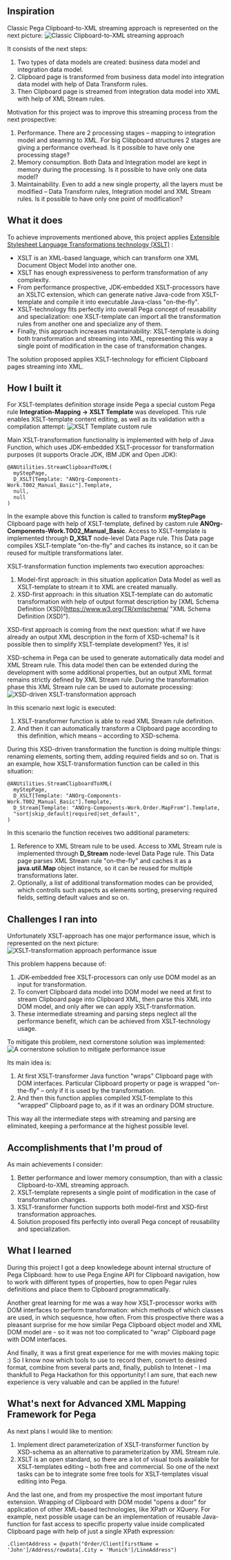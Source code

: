 ## Inspiration
Classic Pega Clipboard-to-XML streaming approach is represented on the next picture:
![Classic Clipboard-to-XML streaming approach](https://raw.githubusercontent.com/alexay-nesterenko/pega-streaming-framework/master/classic.png "Classic Clipboard-to-XML streaming approach")

It consists of the next steps:
1.	Two types of data models are created: business data model and integration data model.
2.	Clipboard page is transformed from business data model into integration data model with help of Data Transform rules.
3.	 Then Clipboard page is streamed from integration data model into XML with help of XML Stream rules.

Motivation for this project was to improve this streaming process from the next prospective:
1.	Performance. There are 2 processing stages – mapping to integration model and steaming to XML. For big Clibpboard structures 2 stages are giving a performance overhead. Is it possible to have only one processing stage?
2.	Memory consumption. Both Data and Integration model are kept in memory during the processing. Is it possible to have only one data model?
3.	Maintainability. Even to add a new single property, all the layers must be modified – Data Transform rules, Integration model and XML Stream rules. Is it possible to have only one point of modification?
## What it does
To achieve improvements mentioned above, this project applies [Extensible Stylesheet Language Transformations technology (XSLT)](https://www.w3.org/TR/xslt/ "Extensible Stylesheet Language Transformations technology") :
*   XSLT is an XML-based language, which can transform one XML Document Object Model into another one.
*   XSLT has enough expressiveness to perform transformation of any complexity.
*   From performance prospective, JDK-embedded XSLT-processors have an XSLTC extension, which can generate native Java-code from XSLT-template and compile it into executable Java-class "on-the-fly".
*   XSLT-technology fits perfectly into overall Pega concept of reusability and specialization:  one XSLT-template can import all the transformation rules from another one and specialize any of them.
*   Finally, this approach increases maintainability: XSLT-template is doing both transformation and streaming into XML, representing this way a single point of modification in the case of transformation changes.

The solution proposed applies XSLT-technology for efficient Clipboard pages streaming into XML.
## How I built it
For XSLT-templates definition storage inside Pega a special custom Pega rule **Integration-Mapping -> XSLT Template** was developed. This rule enables XSLT-template content editing, as well as its validation with a compilation attempt:
![XSLT Template custom rule](https://raw.githubusercontent.com/alexay-nesterenko/pega-streaming-framework/master/template.png "XSLT Template custom rule")

Main XSLT-transformation functionality is implemented with help of Java Function, which uses JDK-embedded XSLT-processor for transformation purposes (it supports Oracle JDK, IBM JDK and Open JDK):
<pre><code>@ANUtilities.StreamClipboardToXML(
  myStepPage,
  D_XSLT[Template: "ANOrg-Components-Work.T002_Manual_Basic"].Template,
  null,
  null
)</code></pre>
In the example above this function is called to transform **myStepPage** Clipboard page with help of XSLT-template, defined by castom rule **ANOrg-Components-Work.T002_Manual_Basic**. Access to XSLT-template is implemented through **D_XSLT** node-level Data Page rule. This Data page compiles XSLT-template "on-the-fly" and caches its instance, so it can be reused for multiple transformations later.

XSLT-transformation function implements two execution approaches:
1.	Model-first approach: in this situation application Data Model as well as XSLT-template to stream it to XML are created manually.
2.  XSD-first approach: in this situation XSLT-template can do automatic transformation with help of output format description by [XML Schema Definition (XSD)(https://www.w3.org/TR/xmlschema/ "XML Schema Definition (XSD)").

XSD-first approach is coming from the next question: what if we have already an output XML description in the form of XSD-schema? Is it possible then to simplify XSLT-template development? Yes, it is!

XSD-schema in Pega can be used to generate automatically data model and XML Stream rule. This data model then can be extended during the development with some additional properties, but an output XML format remains strictly defined by XML Stream rule. During the transformation phase this XML Stream rule can be used to automate processing:
![XSD-driven XSLT-transformation approach](https://raw.githubusercontent.com/alexay-nesterenko/pega-streaming-framework/master/schema.png "XSD-driven XSLT-transformation approach")

In this scenario next logic is executed:
1.	XSLT-transformer function is able to read XML Stream rule definition.
2.	And then it can automatically transform a Clipboard page according to this definition, which means – according to XSD-schema.

During this XSD-driven transformation the function is doing multiple things: renaming elements, sorting them, adding required fields and so on. That is an example, how XSLT-transformation function can be called in this situation:
<pre><code>@ANUtilities.StreamClipboardToXML(
  myStepPage,
  D_XSLT[Template: "ANOrg-Components-Work.T002_Manual_Basic"].Template,
  D_Stream[Template: "ANOrg-Components-Work.Order.MapFrom"].Template,
  "sort|skip_default|required|set_default",
)</code></pre>
In this scenario the function receives two additional parameters:
1.	Reference to XML Stream rule to be used. Access to XML Stream rule is implemented through **D_Stream** node-level Data Page rule. This Data page parses XML Stream rule "on-the-fly" and caches it as a **java.util.Map** object instance, so it can be reused for multiple transformations later.
2.	Optionally, a list of additional transformation modes can be provided, which controlls such aspects as elements sorting, preserving required fields, setting default values and so on.
## Challenges I ran into
Unfortunately XSLT-approach has one major performance issue, which is represented on the next picture:
![XSLT-transformation approach performance issue](https://raw.githubusercontent.com/alexay-nesterenko/pega-streaming-framework/master/problem.png "XSLT-transformation approach performance issue")

This problem happens because of:
1.	JDK-embedded free XSLT-processors can only use DOM model as an input for transformation.
2.	To convert Clipboard data model into DOM model we need at first to stream Clipboard page into Clipboard XML, then parse this XML into DOM model, and only after we can apply XSLT-transformation.
3.	These intermediate streaming and parsing steps neglect all the performance benefit, which can be achieved from XSLT-technology usage.

To mitigate this problem, next cornerstone solution was implemented:
![A cornerstone solution to mitigate performance issue](https://raw.githubusercontent.com/alexay-nesterenko/pega-streaming-framework/master/solution.png "A cornerstone solution to mitigate performance issue")

Its main idea is:
1.	At first XSLT-transformer Java function "wraps" Clipboard page with DOM interfaces. Particular Clipboard property or page is wrapped "on-the-fly" – only if it is used by the transformation.
2.	And then this function applies compiled XSLT-template to this "wrapped” Clipboard page to, as if it was an ordinary DOM structure.

This way all the intermediate steps with streaming and parsing are eliminated, keeping a performance at the highest possible level.
## Accomplishments that I'm proud of
As main achievements I consider:
1.	Better performance and lower memory consumption, than with a classic Clipboard-to-XML streaming approach.
2.	XSLT-template represents a single point of modification in the case of transformation changes.
3.	XSLT-transformer function supports both model-first and XSD-first transformation approaches.
4.	Solution proposed fits perfectly into overall Pega concept of reusability and specialization.
## What I learned
During this project I got a deep knowledege abount internal structure of Pega Clipboard: how to use Pega Engine API for Clipboard navigation, how to work with different types of properties, how to open Pegar rules definitions and place them to Clpboard programmatically.

Another great learning for me was a way how XSLT-processor works with DOM interfaces to perform transformation: which methods of which classes are used, in which sequesnce, how often. From this prospective there was a pleasant surprise for me how similar Pega Clipboard object model and XML DOM model are - so it was not too complicated to "wrap" Clipboard page with DOM interfaces.

And finally, it was a first great experience for me with movies making topic :) So I know now which tools to use to record them, convert to desired format, combine from several parts and, finally, publish to Intenet - I ma thankfull to Pega Hackathon for this opportunity! I am sure, that each new experience is very valuable and can be applied in the future!
## What's next for Advanced XML Mapping Framework for Pega
As next plans I would like to mention:
1.	Implement direct parameterization of XSLT-transformer function by XSD-schema as an alternative to parameterization by XML Stream rule.
2.	XSLT is an open standard, so there are a lot of visual tools available for XSLT-templates editing – both free and commercial. So one of the next tasks can be to integrate some free tools for XSLT-templates visual editing into Pega.

And the last one, and from my prospective the most important future extension. Wrapping of Clipboard with DOM model "opens a door" for application of other XML-based technologies, like XPath or XQuery. For example, next possible usage can be an implementation of reusable Java-function for fast access to specific property value inside complicated Clipboard page with help of just a single XPath expression: <pre><code>.ClientAddress = @xpath("Order/Client[firstName = 'John']/Address/rowdata[.City = 'Munich']/LineAddress")</code></pre>
